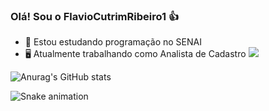 ### **Olá! Sou o FlavioCutrimRibeiro1** 👍

- 📖 Estou estudando programação no SENAI
- 🖥 Atualmente trabalhando como Analista de Cadastro
<a href="https://www.linkedin.com/in/flávio-cutrim-ribeiro-pcd-0b606b20aa" target="_blank"><img src="https://img.shields.io/badge/-LinkedIn-%230077B5?style=for-the-badge&logo=linkedin&logoColor=white" target="_blank"></a> 

![Anurag's GitHub stats](https://github-readme-stats.vercel.app/api?username=FlavioCutrimRibeiro1&show_icons=true&theme=radical)

  ![Snake animation](https://github.com/FlavioCutrimRibeiro1/FlavioCutrimRibeiro1/blob/output/github-contribution-grid-snake.svg)
 
</div>

